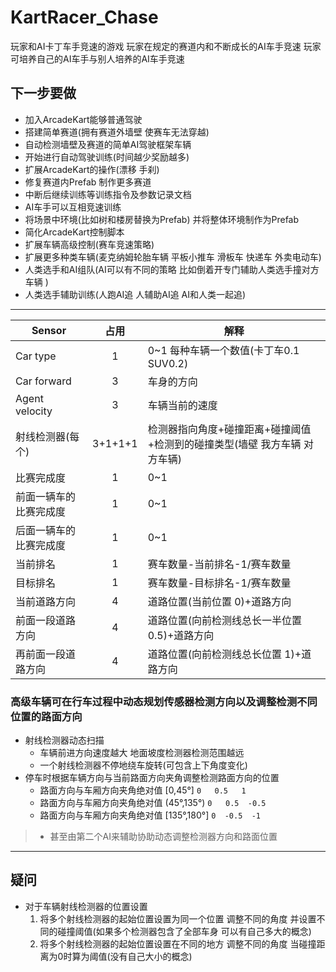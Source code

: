# KartRacer_Chase

玩家和AI卡丁车手竞速的游戏
玩家在规定的赛道内和不断成长的AI车手竞速
玩家可培养自己的AI车手与别人培养的AI车手竞速

## 下一步要做

- 加入ArcadeKart能够普通驾驶
- 搭建简单赛道(拥有赛道外墙壁 使赛车无法穿越)
- 自动检测墙壁及赛道的简单AI驾驶框架车辆
- 开始进行自动驾驶训练(时间越少奖励越多)
- 扩展ArcadeKart的操作(漂移 手刹)
- 修复赛道内Prefab 制作更多赛道
- 中断后继续训练等训练指令及参数记录文档
- AI车手可以互相竞速训练
- 将场景中环境(比如树和楼房替换为Prefab) 并将整体环境制作为Prefab
- 简化ArcadeKart控制脚本
- 扩展车辆高级控制(赛车竞速策略)
- 扩展更多种类车辆(麦克纳姆轮胎车辆 平板小推车 滑板车 快递车 外卖电动车)
- 人类选手和AI组队(AI可以有不同的策略 比如倒着开专门辅助人类选手撞对方车辆 )
- 人类选手辅助训练(人跑AI追 人辅助AI追 AI和人类一起追)

---

Sensor|占用|解释
--|:--:|--
Car type|1|0~1 每种车辆一个数值(卡丁车0.1 SUV0.2)
Car forward|3|车身的方向
Agent velocity|3|车辆当前的速度
射线检测器(每个)|3+1+1+1|检测器指向角度+碰撞距离+碰撞阈值+检测到的碰撞类型(墙壁 我方车辆 对方车辆)
比赛完成度|1|0~1
前面一辆车的比赛完成度|1|0~1
后面一辆车的比赛完成度|1|0~1
当前排名|1|赛车数量-当前排名-1/赛车数量
目标排名|1|赛车数量-目标排名-1/赛车数量
当前道路方向|4|道路位置(当前位置 0)+道路方向
前面一段道路方向|4|道路位置(向前检测线总长一半位置 0.5)+道路方向
再前面一段道路方向|4|道路位置(向前检测线总长位置 1)+道路方向

### 高级车辆可在行车过程中动态规划传感器检测方向以及调整检测不同位置的路面方向

- 射线检测器动态扫描
  - 车辆前进方向速度越大 地面坡度检测器检测范围越远
  - 一个射线检测器不停地绕车旋转(可包含上下角度变化)
- 停车时根据车辆方向与当前路面方向夹角调整检测路面方向的位置
  - 路面方向与车厢方向夹角绝对值 [0,45°]       ` 0   0.5   1 `
  - 路面方向与车厢方向夹角绝对值 (45°,135°)    ` 0   0.5  -0.5 `
  - 路面方向与车厢方向夹角绝对值 [135°,180°]   ` 0  -0.5  -1 `

>- 甚至由第二个AI来辅助协助动态调整检测器方向和路面位置

---

## 疑问

- 对于车辆射线检测器的位置设置
  1. 将多个射线检测器的起始位置设置为同一个位置 调整不同的角度 并设置不同的碰撞阈值(如果多个检测器包含了全部车身 可以有自己多大的概念)
  2. 将多个射线检测器的起始位置设置在不同的地方 调整不同的角度 当碰撞距离为0时算为阈值(没有自己大小的概念)
